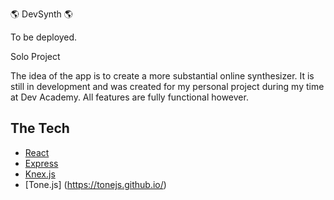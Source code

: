 🌎 DevSynth 🌎

To be deployed.

Solo Project

The idea of the app is to create a more substantial online synthesizer. It is still in development and was created for my personal project during my time at Dev Academy. All features are fully functional however.

## The Tech

* [React](https://reactjs.org/docs/getting-started.html)
* [Express](https://expressjs.com/en/api.html)
* [Knex.js](https://knexjs.org/)
* [Tone.js] (https://tonejs.github.io/)
